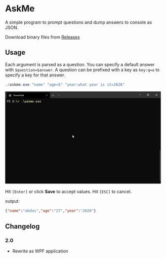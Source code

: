 ﻿# AskMe

A simple program to prompt questions and dump answers to console as JSON.

Download binary files from [Releases](https://github.com/abdusco/askme/releases/latest)

## Usage

Each argument is parsed as a question. You can specify a default answer with `$question=$answer`.
A question can be prefixed with a key as `key:q=a` to specify a key for that answer.

```powershell
./askme.exe "name" "age=5" "year:what year is it=2020"
```

![](askme.gif)

Hit `[Enter]` or click **Save** to accept values. Hit `[ESC]` to cancel.

output: 

```json
{"name":"abdus","age":"27","year":"2020"}
```

## Changelog

### 2.0

- Rewrite as WPF application
